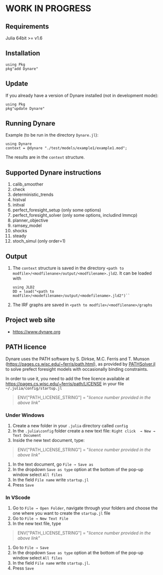 # WORK IN PROGRESS

## Requirements
Julia 64bit >= v1.6

## Installation 

```
using Pkg
pkg"add Dynare"
```
## Update
If you already have a version of Dynare installed (not in development mode):
```
using Pkg
pkg"update Dynare"
```
## Running Dynare


Example (to be run in the directory ``Dynare.jl``):
```
using Dynare
context = @dynare "./test/models/example1/example1.mod";
```
The results are in the ``context`` structure.

## Supported Dynare instructions

1. calib_smoother
1. check
1. deterministic_trends
1. histval
1. initval
1. perfect\_foresight\_setup (only some options)
1. perfect\_foresight\_solver (only some options, includind lmmcp)
1. planner_objective
1. ramsey\_model
1. shocks
1. steady
1. stoch_simul (only order=1)

## Output
1. The ``context`` structure is saved in the directory
   ``<path to modfile>/<modfilenane>/output/<modfilename>.jld2``. It can be loaded with
   ```
   using JLD2
   DD = load("<path to modfile>/<modefilename>/output/<modefilename>.jld2")``
   ```
1. The IRF graphs are saved in ``<path to
   modfile>/<modfilenane>/graphs``
   
## Project web site

- https://www.dynare.org

## PATH licence

Dynare uses the PATH software by S. Dirkse, M.C. Ferris and T. Munson (https://pages.cs.wisc.edu/~ferris/path.html),
as provided by
[PATHSolver.jl](https://github.com/chkwon/PATHSolver.jl) to solve
prefect foresight models with occasionally binding constraints. 

In order to use it, you need to add the free licence available at
https://pages.cs.wisc.edu/~ferris/path/LICENSE in your file
``~/.julia/config/startup.jl``

> ENV["PATH_LICENSE_STRING"] = "*licence number provided in the above
> link*"

### Under Windows
1. Create a new folder in your ``.julia`` directory called ``config``
1. In the ``.julia\config`` folder create a new text file: ``Right click  → New → Text Document``
1. Inside the new text document, type:

> ENV["PATH_LICENSE_STRING"] = "*licence number provided in the above
> link*"

1. In the text document, go ``File → Save as``
1. In the dropdown ``Save as type`` option at the bottom of the pop-up window select ``All files``
1. In the field ``File name`` write ``startup.jl``
1. Press ``Save``

### In VScode
1. Go to ``File → Open Folder``, navigate through your folders and choose the one where you want to create the ``startup.jl`` file
1. Go to ``File → New Text File``
1. In the new text file, type
> ENV["PATH_LICENSE_STRING"] = "*licence number provided in the above
> link*"

1. Go to ``File → Save``
1. In the dropdown ``Save as type`` option at the bottom of the pop-up window select ``All files``
1. In the field ``File name`` write ``startup.jl``.
1. Press ``Save``
